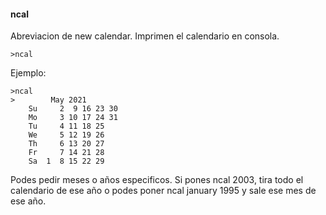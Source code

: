 #### ncal

Abreviacion de new calendar.
Imprimen el calendario en consola.

    >ncal

Ejemplo:

    >ncal
    >        May 2021
        Su     2  9 16 23 30
        Mo     3 10 17 24 31
        Tu     4 11 18 25
        We     5 12 19 26
        Th     6 13 20 27
        Fr     7 14 21 28
        Sa  1  8 15 22 29

Podes pedir meses o años especificos. Si pones ncal 2003, tira todo el calendario de ese año o podes poner ncal january 1995 y sale ese mes de ese año.
